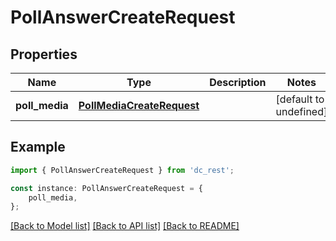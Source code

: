# PollAnswerCreateRequest


## Properties

Name | Type | Description | Notes
------------ | ------------- | ------------- | -------------
**poll_media** | [**PollMediaCreateRequest**](PollMediaCreateRequest.md) |  | [default to undefined]

## Example

```typescript
import { PollAnswerCreateRequest } from 'dc_rest';

const instance: PollAnswerCreateRequest = {
    poll_media,
};
```

[[Back to Model list]](../README.md#documentation-for-models) [[Back to API list]](../README.md#documentation-for-api-endpoints) [[Back to README]](../README.md)
